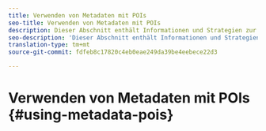 ```yaml
---
title: Verwenden von Metadaten mit POIs
seo-title: Verwenden von Metadaten mit POIs
description: Dieser Abschnitt enthält Informationen und Strategien zur Verwendung von Metadaten mit POIs.
seo-description: 'Dieser Abschnitt enthält Informationen und Strategien zur Verwendung von Metadaten mit POIs. '
translation-type: tm+mt
source-git-commit: fdfeb8c17820c4eb0eae249da39be4eebece22d3

---
```



# Verwenden von Metadaten mit POIs {#using-metadata-pois}

